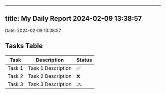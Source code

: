 
---
title: My Daily Report 2024-02-09 13:38:57
---

Date: 2024-02-09 13:38:57

## Tasks Table

| Task | Description | Status |
|------|-------------|--------|
| Task 1 | Task 1 Description | ✅ |
| Task 2 | Task 2 Description | ❌ |
| Task 3 | Task 3 Description | 🔜 |
